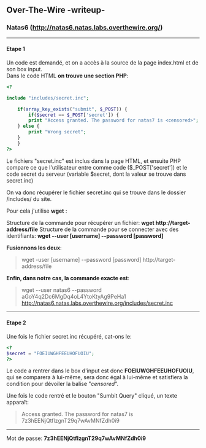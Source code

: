 ## Over-The-Wire -writeup-
### Natas6 (http://natas6.natas.labs.overthewire.org/)

---
#### Etape 1

Un code est demandé, et on a accès à la source de la page index.html et de son box input.  
Dans le code HTML **on trouve une section PHP**:

```php
<?

include "includes/secret.inc";

    if(array_key_exists("submit", $_POST)) {
        if($secret == $_POST['secret']) {
        print "Access granted. The password for natas7 is <censored>";
    } else {
        print "Wrong secret";
    }
    }
?>
```

Le fichiers "secret.inc" est inclus dans la page HTML, et ensuite PHP compare ce que l'utilisateur entre comme code ($_POST['secret']) et le code secret du serveur (variable $secret, dont la valeur se trouve dans secret.inc)  

On va donc récupérer le fichier secret.inc qui se trouve dans le dossier /includes/ du site.

Pour cela j'utilise **wget** :

Structure de la commande pour récupérer un fichier: **wget http://target-address/file**
Structure de la commande pour se connecter avec des identifiants: **wget --user [username] --password [password]**

**Fusionnons les deux**:  
> wget -user [username] --password [password] http://target-address/file

**Enfin, dans notre cas, la commande exacte est**:  
> wget --user natas6 --password aGoY4q2Dc6MgDq4oL4YtoKtyAg9PeHa1 http://natas6.natas.labs.overthewire.org/includes/secret.inc

---
#### Etape 2

Une fois le fichier secret.inc récupéré, cat-ons le:
```php
<?
$secret = "FOEIUWGHFEEUHOFUOIU";
?>
```
Le code a rentrer dans le box d'input est donc **FOEIUWGHFEEUHOFUOIU**, qui se comparera à lui-même, sera donc égal à lui-même et satisfiera la condition pour dévoiler la balise "*censored*".

Une fois le code rentré et le bouton "Sumbit Query" cliqué, un texte apparaît:
> Access granted. The password for natas7 is 7z3hEENjQtflzgnT29q7wAvMNfZdh0i9

---
Mot de passe: **7z3hEENjQtflzgnT29q7wAvMNfZdh0i9**
